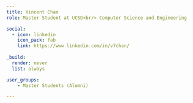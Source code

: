 ```yaml
---
title: Vincent Chan
role: Master Student at UCSD<br/> Computer Science and Engineering

social:
  - icon: linkedin
    icon_pack: fab
    link: https://www.linkedin.com/in/v7chan/
    
_build:
  render: never
  list: always

user_groups:
    - Master Students (Alumni)

---
```

